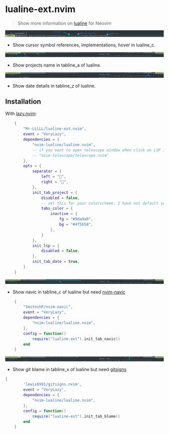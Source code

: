 # lualine-ext.nvim

> Show more information on [lualine](https://github.com/nvim-lualine/lualine.nvim)  for Neovim

![Screenshot](https://github.com/Mr-LLLLL/media/blob/master/lualine-ext/lsp.png)

- Show cursor symbol references, implementations, hover in lualine_c.
  
![Screenshot](https://github.com/Mr-LLLLL/media/blob/master/lualine-ext/projects.png)

- Show projects name in tabline_a of lualine.

![Screenshot](https://github.com/Mr-LLLLL/media/blob/master/lualine-ext/date.png)

- Show date details in tabline_z of lualine.

## Installation

With [lazy.nvim](https://github.com/folk/lazy.nvim):

``` lua
    {
        "Mr-LLLLL/lualine-ext.nvim",
        event = "VeryLazy",
        dependencies = {
            "nvim-lualine/lualine.nvim",
            -- if you want to open telescope window when click on LSP info of lualine, uncomment it
            -- "nvim-telescope/telescope.nvim"
        },
        opts = {
            separator = {
                left = "",
                right = "",
            },
            init_tab_project = {
                disabled = false,
                -- set this for your colorscheme. I have not default setting in diff colorcheme. 
                tabs_color = {
                    inactive = {
                        fg = "#9da9a0",
                        bg = "#4f5b58",
                    },
                }
            },
            init_lsp = {
                disabled = false,
            },
            init_tab_date = true,
        }
    }
```

![Screenshot](https://github.com/Mr-LLLLL/media/blob/master/lualine-ext/navic.png)

- Show navic in tabline_c of lualine but need [nvim-navic](https://github.com/SmiteshP/nvim-navic)

``` lua
    {
        "SmiteshP/nvim-navic",
        event = "VeryLazy",
        dependencies = {
            "nvim-lualine/lualine.nvim",
        },
        config = function()
            require("lualine-ext").init_tab_navic()
        end
    }

```

![Screenshot](https://github.com/Mr-LLLLL/media/blob/master/lualine-ext/git_blame.png)

- Show git blame in tabline_x of lualine but need [gitsigns](https://github.com/lewis6991/gitsigns.nvim)

``` lua
{
        'lewis6991/gitsigns.nvim',
        event = "VeryLazy",
        dependencies = {
            "nvim-lualine/lualine.nvim",
        },
        config = function()
            require("lualine-ext").init_tab_blame()
        end
    }

```
